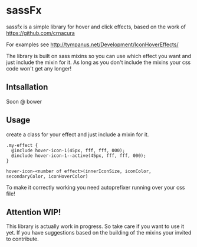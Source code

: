 # sassFx

sassfx is a simple library for hover and click effects, based on the work of https://github.com/crnacura

For examples see http://tympanus.net/Development/IconHoverEffects/


The library is built on sass mixins so you can use which effect you want and just include the mixin for it.
As long as you don't include the mixins your css code won't get any longer!

## Intsallation
Soon @ bower

## Usage
create a class for your effect and just include a mixin for it.

    .my-effect {
      @include hover-icon-1(45px, fff, fff, 000);
      @include hover-icon-1--active(45px, fff, fff, 000);
    }

    hover-icon-<number of effect>(innerIconSize, iconColor, secondaryColor, iconHoverColor)

To make it correctly working you need autoprefixer running over your css file!

## Attention WIP!
This library is actually work in progress. So take care if you want to use it yet.
If you have suggestions based on the building of the mixins your invited to contribute.
